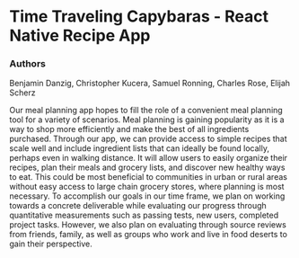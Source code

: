 # Time Traveling Capybaras - React Native Recipe App
### Authors
Benjamin Danzig, Christopher Kucera, Samuel Ronning, Charles Rose, Elijah Scherz

Our meal planning app hopes to fill the role of a convenient meal planning tool
for a variety of scenarios. Meal planning is gaining popularity as it is a way
to shop more efficiently and make the best of all ingredients purchased.
Through our app, we can provide access to simple recipes that scale well
and include ingredient lists that can ideally be found locally, perhaps
even in walking distance. It will allow users to easily organize their
recipes, plan their meals and grocery lists, and discover new healthy ways
to eat. This could be most beneficial to communities in urban or rural
areas without easy access to large chain grocery stores, where planning
is most necessary. To accomplish our goals in our time frame, we plan on
working towards a concrete deliverable while evaluating our progress through
quantitative measurements such as passing tests, new users, completed project
tasks. However, we also plan on evaluating through source reviews from friends,
family, as well as groups who work and live in food deserts to gain their perspective.
